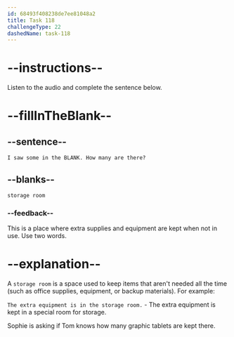 ```yaml
---
id: 68493f408238de7ee81048a2
title: Task 118
challengeType: 22
dashedName: task-118
---
```


<!-- (audio) Sophie: I saw some in the storage room. How many are there? -->

# --instructions--

Listen to the audio and complete the sentence below.

# --fillInTheBlank--

## --sentence--

`I saw some in the BLANK. How many are there?`

## --blanks--

`storage room`

### --feedback--

This is a place where extra supplies and equipment are kept when not in use. Use two words.

# --explanation--

A `storage room` is a space used to keep items that aren't needed all the time (such as office supplies, equipment, or backup materials). For example:

`The extra equipment is in the storage room.` - The extra equipment is kept in a special room for storage.

Sophie is asking if Tom knows how many graphic tablets are kept there.
